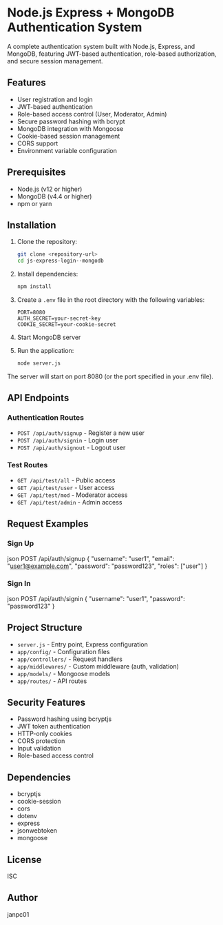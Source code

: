 # Node.js Express + MongoDB Authentication System

A complete authentication system built with Node.js, Express, and MongoDB, featuring JWT-based authentication, role-based authorization, and secure session management.

## Features

- User registration and login
- JWT-based authentication
- Role-based access control (User, Moderator, Admin)
- Secure password hashing with bcrypt
- MongoDB integration with Mongoose
- Cookie-based session management
- CORS support
- Environment variable configuration

## Prerequisites

- Node.js (v12 or higher)
- MongoDB (v4.4 or higher)
- npm or yarn

## Installation

1. Clone the repository:
   ```bash
   git clone <repository-url>
   cd js-express-login--mongodb
   ```

2. Install dependencies:
   ```bash
   npm install
   ```

3. Create a `.env` file in the root directory with the following variables:
   ```
   PORT=8080
   AUTH_SECRET=your-secret-key
   COOKIE_SECRET=your-cookie-secret
   ```

4. Start MongoDB server

5. Run the application:
   ```bash
   node server.js
   ```

The server will start on port 8080 (or the port specified in your .env file).

## API Endpoints

### Authentication Routes
- `POST /api/auth/signup` - Register a new user
- `POST /api/auth/signin` - Login user
- `POST /api/auth/signout` - Logout user

### Test Routes
- `GET /api/test/all` - Public access
- `GET /api/test/user` - User access
- `GET /api/test/mod` - Moderator access
- `GET /api/test/admin` - Admin access

## Request Examples

### Sign Up

json
POST /api/auth/signup
{
"username": "user1",
"email": "user1@example.com",
"password": "password123",
"roles": ["user"]
}

### Sign In

json
POST /api/auth/signin
{
"username": "user1",
"password": "password123"
}


## Project Structure

- `server.js` - Entry point, Express configuration
- `app/config/` - Configuration files
- `app/controllers/` - Request handlers
- `app/middlewares/` - Custom middleware (auth, validation)
- `app/models/` - Mongoose models
- `app/routes/` - API routes

## Security Features

- Password hashing using bcryptjs
- JWT token authentication
- HTTP-only cookies
- CORS protection
- Input validation
- Role-based access control

## Dependencies

- bcryptjs
- cookie-session
- cors
- dotenv
- express
- jsonwebtoken
- mongoose

## License

ISC

## Author

janpc01